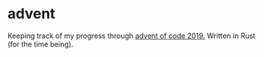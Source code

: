 # advent

Keeping track of my progress through [advent of code 2019.](https://adventofcode.com/) Written in Rust (for the time being).

